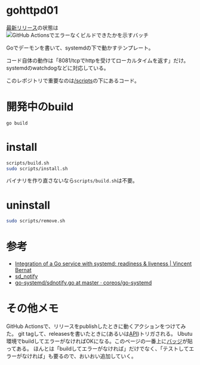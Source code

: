 # gohttpd01

[最新リリース](//github.com/heiwa4126/gohttpd01/releases/latest)の状態は ![GitHub Actionsでエラーなくビルドできたかを示すバッチ](https://github.com/heiwa4126/gohttpd01/workflows/Go/badge.svg) 

Goでデーモンを書いて、systemdの下で動かすテンプレート。

コード自体の動作は「8081/tcpでhttpを受けてローカルタイムを返す」だけ。
systemdのwatchdogなどに対応している。

このレポジトリで重要なのは[/scripts](/scripts)の下にあるコード。


# 開発中のbuild

``` bash
go build
```

# install

``` bash
scripts/build.sh
sudo scripts/install.sh
```

バイナリを作り直さないなら`scripts/build.sh`は不要。

# uninstall

``` bash
sudo scripts/remove.sh
```

# 参考
- [Integration of a Go service with systemd: readiness & liveness | Vincent Bernat](https://vincent.bernat.ch/en/blog/2017-systemd-golang)
- [sd_notify](https://www.freedesktop.org/software/systemd/man/sd_notify.html)
- [go-systemd/sdnotify.go at master · coreos/go-systemd](https://github.com/coreos/go-systemd/blob/master/daemon/sdnotify.go)

# その他メモ

GitHub Actionsで、リリースをpublishしたときに動くアクションをつけてみた。
git tagして、releasesを書いたときに(あるいは[API](https://developer.github.com/v3/repos/releases/))トリガされる。
Ubutu環境でbuildしてエラーがなければOKになる。このページの一番上に[バッジ](https://help.github.com/en/actions/automating-your-workflow-with-github-actions/configuring-a-workflow#adding-a-workflow-status-badge-to-your-repository)が貼ってある。
ほんとは「buildしてエラーがなければ」だけでなく、「テストしてエラーがなければ」も要るので、おいおい追加していく。

